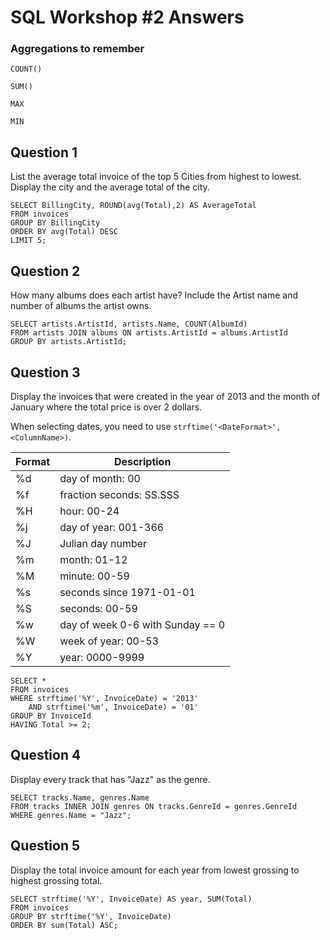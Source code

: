 # SQL Workshop #2 Answers

### Aggregations to remember
`COUNT()`

`SUM()`

`MAX`

`MIN`

## Question 1
List the average total invoice of the top 5 Cities from highest to lowest. Display the city and the average total of the city.

```
SELECT BillingCity, ROUND(avg(Total),2) AS AverageTotal
FROM invoices
GROUP BY BillingCity
ORDER BY avg(Total) DESC
LIMIT 5;
```

## Question 2
How many albums does each artist have? Include the Artist name and number of albums the artist owns.

```
SELECT artists.ArtistId, artists.Name, COUNT(AlbumId)
FROM artists JOIN albums ON artists.ArtistId = albums.ArtistId
GROUP BY artists.ArtistId;
```

## Question 3
Display the invoices that were created in the year of 2013 and the month of January where the total price is over 2 dollars.

When selecting dates, you need to use `strftime('<DateFormat>', <ColumnName>)`.

| Format | Description |
|---|---|
|  %d | day of month: 00  |
|  %f | fraction seconds: SS.SSS  |
|  %H | hour: 00-24 |
|  %j | day of year: 001-366  |
|  %J | Julian day number  |
|  %m | month: 01-12  |
|  %M | minute: 00-59  |
|  %s | seconds since 1971-01-01  |
|  %S | seconds: 00-59  |
|  %w | day of week 0-6 with Sunday == 0  |
|  %W | week of year: 00-53  |
|  %Y | year: 0000-9999  |

```
SELECT *
FROM invoices
WHERE strftime('%Y', InvoiceDate) = '2013'
  	AND strftime('%m', InvoiceDate) = '01'
GROUP BY InvoiceId
HAVING Total >= 2;
```

## Question 4
Display every track that has "Jazz" as the genre.

```
SELECT tracks.Name, genres.Name
FROM tracks INNER JOIN genres ON tracks.GenreId = genres.GenreId
WHERE genres.Name = "Jazz";
```

## Question 5
Display the total invoice amount for each year from lowest grossing to highest grossing total.

```
SELECT strftime('%Y', InvoiceDate) AS year, SUM(Total)
FROM invoices
GROUP BY strftime('%Y', InvoiceDate)
ORDER BY sum(Total) ASC;
```
